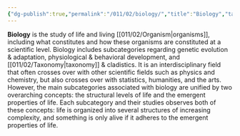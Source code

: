 ```yaml
---
{"dg-publish":true,"permalink":"/011/02/biology/","title":"Biology","tags":["BIOL305"],"noteIcon":"1","created":"2024-10-19T20:27:19.020-07:00","updated":"2024-10-03T23:05:12.047-07:00"}
---
```


**Biology** is the study of life and living [[011/02/Organism\|organisms]], including what constitutes and how these organisms are constituted at a scientific level. Biology includes subcategories regarding genetic evolution & adaptation, physiological & behavioral development, and [[011/02/Taxonomy\|taxonomy]] & cladistics. It is an interdisciplinary field that often crosses over with other scientific fields such as physics and chemistry, but also crosses over with statistics, humanities, and the arts. However, the main subcategories associated with biology are unified by two overarching concepts: the structural levels of life and the emergent properties of life. Each subcategory and their studies observes both of these concepts: life is organized into several structures of increasing complexity, and something is only alive if it adheres to the emergent properties of life.